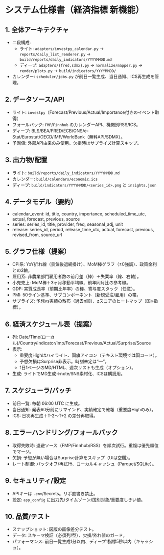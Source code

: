 # システム仕様書（経済指標 新機能）

## 1. 全体アーキテクチャ
- 二段構成:
  - ライト: `adapters/investpy_calendar.py` → `reports/daily_list_renderer.py` → `build/reports/daily_indicators/YYYYMMDD.md`
  - ディープ: `adapters/{fred,sdmx}.py` → `normalize/mapper.py` → `render/plots.py` → `build/indicators/YYYYMMDD/`
- カレンダー: `scheduler/jobs.py` が前日一覧生成、当日通知、ICS再生成を管理。

## 2. データソース/API
- ライト: `investpy`（Forecast/Previous/Actual/Importance付きのイベント取得）
- フォールバック: `FMP`/`Finnhub` のカレンダーAPI、機関別RSS/ICS。
- ディープ: BLS/BEA/FRED/ECB/ONS/e-Stat/Eurostat/OECD/IMF/WorldBank（無料API/SDMX）。
- 予測値: 外部API由来のみ使用。欠損時はサプライズ計算スキップ。

## 3. 出力物/配置
- ライト: `build/reports/daily_indicators/YYYYMMDD.md`
- カレンダー: `build/calendars/economic.ics`
- ディープ: `build/indicators/YYYYMMDD/<series_id>.png` と `insights.json`

## 4. データモデル（要約）
- calendar_event: id, title, country, importance, scheduled_time_utc, actual, forecast, previous, source
- series: series_id, title, provider, freq, seasonal_adj, unit
- release: series_id, period, release_time_utc, actual, forecast, previous, revised_from, source_url

## 5. グラフ仕様（提案）
- CPI系: YoY折れ線（景気後退網掛け）、MoM棒グラフ（±0強調）、政策金利との2軸。
- 雇用系: 非農業部門雇用者数の前月差（棒）＋失業率（線、右軸）。
- 小売売上: MoM棒＋3ヶ月移動平均線、前年同月比の参考線。
- GDP: 実質成長率（前期比年率）の棒、寄与度スタック（任意）。
- PMI: 50ライン基準、サブコンポーネント（新規受注/雇用）の帯。
- サプライズ: 予想vs実績の散布（過去n回）、zスコアのヒートマップ（国×指標）。

## 6. 経済スケジュール表（提案）
- 列: Date/Time(ローカル)/Country/Indicator/Imp/Forecast/Previous/Actual/Surprise/Source
- 表示:
  - 重要度Highはハイライト、国旗アイコン（テキスト環境では国コード）。
  - 予想欠損はSurprise非表示。時刻未定は“—”。
  - 1日1ページのMD/HTML、週次リストも生成（オプション）。
- 生成: ライトでMD生成→note/SNS素材化、ICSは購読用。

## 7. スケジューラ/バッチ
- 前日一覧: 毎朝 06:00 UTC に生成。
- 当日通知: 発表60分前にリマインド、実績確定で確報（重要度Highのみ）。
- ICS: 日次再生成＋T-2〜T+2 の差分再取得。

## 8. エラーハンドリング/フォールバック
- 取得失敗時: 退避ソース（FMP/Finnhub/RSS）を順次試行。重複は優先順位でマージ。
- 欠損: 予想が無い場合はSurprise計算をスキップ（UIは空欄）。
- レート制御: バックオフ/再試行、ローカルキャッシュ（Parquet/SQLite）。

## 9. セキュリティ/設定
- APIキーは `.env`/Secrets。リポ直書き禁止。
- 設定: `app_config` に出力先/タイムゾーン/国別対象/重要度しきい値。

## 10. 品質/テスト
- スナップショット: 図版の画像差分テスト。
- データ: スキーマ検証（必須列/型）、欠損/外れ値のガード。
- パフォーマンス: 前日一覧生成1分以内、ディープ1指標5秒以内（キャッシュ）。

